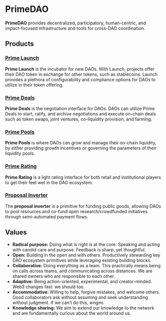 # PrimeDAO
**PrimeDAO** provides decentralized, participatory, human-centric, and impact-focused infrastructure and tools for cross-DAO coordination.
## Products
### [Prime Launch](products/prime-launch.md)
**Prime Launch** is the incubator for new DAOs. With Launch, projects offer their DAO token in exchange for other tokens, such as stablecoins. Launch provides a plethora of configurability and compliance options for DAOs to utilize in their token offering.
### [Prime Deals](products/prime-deals.md)
**Prime Deals** is the negotiation interface for DAOs. DAOs can utilize Prime Deals to start, ratify, and archive negotiations and execute on-chain deals such as token swaps, joint ventures, co-liquidity provision, and farming.
### [Prime Pools](products/prime-pools.md)
**Prime Pools** is where DAOs can grow and manage their on-chain liquidity, by either providing growth incentives or governing the parameters of their liquidity pools.
### [Prime Rating](products/prime-rating.md)
**Prime Rating** is a light rating interface for both retail and institutional players to get their feet wet in the DAO ecosystem.
### [Proposal Inverter](products/proposal-inverter.md)
The **proposal inverter** is a primitive for funding public goods, allowing DAOs to pool resources and co-fund open research/crowdfunded initiatives through semi-automated payment flows.
## Values
- **Radical purpose:** Doing what is right is at the core. Speaking and acting with candid care and purpose. Feedback is sharp, yet thoughtful.
- **Open:** Building in the open and with others. Productively stewarding key DAO ecosystem primitives while leveraging existing building blocks.
- **Collaborative:** Doing everything as a team. This practically means being on calls across teams, and communicating across distances. We are shared owners who are responsible to each other.
- **Adaptive:** Being action-oriented, experimental, and creator-minded. Web3 changes fast: we should too.
- **Accommodative:** Willing to help, forgive mistakes, and welcome others. Good collaborators ask without assuming and seek understanding without judgment. If we can’t do this, wngmi.
- **Knowledge sharing:** We aim to extend our knowledge to the network and are fundamentally curious about the world around us.
